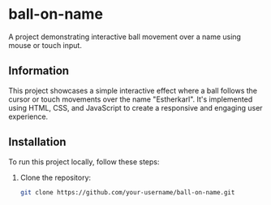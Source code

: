 # ball-on-name

A project demonstrating interactive ball movement over a name using mouse or touch input.

## Information

This project showcases a simple interactive effect where a ball follows the cursor or touch movements over the name "Estherkarl". It's implemented using HTML, CSS, and JavaScript to create a responsive and engaging user experience.

## Installation

To run this project locally, follow these steps:

1. Clone the repository:
   ```bash
   git clone https://github.com/your-username/ball-on-name.git
